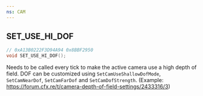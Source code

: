 ```yaml
---
ns: CAM
---
```

## SET_USE_HI_DOF

```c
// 0xA13B0222F3D94A94 0x8BBF2950
void SET_USE_HI_DOF();
```

Needs to be called every tick to make the active camera use a high depth of field. DOF can be customized using `SetCamUseShallowDofMode`, `SetCamNearDof`, `SetCamFarDof` and `SetCamDofStrength`. (Example: https://forum.cfx.re/t/camera-depth-of-field-settings/2433316/3)

